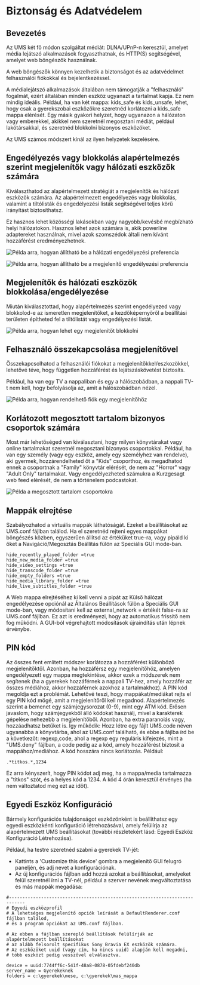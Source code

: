 # Biztonság és Adatvédelem

## Bevezetés

Az UMS két fő módon szolgáltat médiát: DLNA/UPnP-n keresztül, amelyet média lejátszó alkalmazások fogyaszthatnak, és HTTP(S) segítségével, amelyet web böngészők használnak.

A web böngészők könnyen kezelhetik a biztonságot és az adatvédelmet felhasználói fiókokkal és bejelentkezéssel.

A médialejátszó alkalmazások általában nem támogatják a "felhasználó" fogalmát, ezért általában minden eszköz ugyanazt a tartalmat kapja. Ez nem mindig ideális. Például, ha van két mappa: kids_safe és kids_unsafe, lehet, hogy csak a gyerekszobai eszközökre szeretnéd korlátozni a kids_safe mappa elérését. Egy másik gyakori helyzet, hogy ugyanazon a hálózaton vagy emberekkel, akikkel nem szeretnél megosztani médiát, például lakótársakkal, és szeretnéd blokkolni bizonyos eszközöket.

Az UMS számos módszert kínál az ilyen helyzetek kezelésére.

## Engedélyezés vagy blokkolás alapértelmezés szerint megjelenítők vagy hálózati eszközök számára
Kiválaszthatod az alapértelmezett stratégiát a megjelenítők és hálózati eszközök számára. Az alapértelmezett engedélyezés vagy blokkolás, valamint a tiltólisták és engedélyezési listák segítségével teljes körű irányítást biztosíthatsz.

Ez hasznos lehet közösségi lakásokban vagy nagyobb/kevésbé megbízható helyi hálózatokon. Hasznos lehet azok számára is, akik powerline adaptereket használnak, mivel azok szomszédok általi nem kívánt hozzáférést eredményezhetnek.

![Példa arra, hogyan állítható be a hálózati engedélyezési preferencia](@site/docs/img/whats-new-in-v14-network-allowblock-preference.png)

![Példa arra, hogyan állítható be a megjelenítő engedélyezési preferencia](@site/docs/img/whats-new-in-v14-renderer-allow-preference.png)

## Megjelenítők és hálózati eszközök blokkolása/engedélyezése

Miután kiválasztottad, hogy alapértelmezés szerint engedélyezed vagy blokkolod-e az ismeretlen megjelenítőket, a kezdőképernyőről a beállítási területen építheted fel a tiltólistát vagy engedélyezési listát.

![Példa arra, hogyan lehet egy megjelenítőt blokkolni](@site/docs/img/whats-new-in-v14-block-renderer.png)

## Felhasználó összekapcsolása megjelenítővel

Összekapcsolhatod a felhasználói fiókokat a megjelenítőkkel/eszkozökkel, lehetővé téve, hogy független hozzáférést és lejátszáskövetést biztosíts.

Például, ha van egy TV a nappaliban és egy a hálószobádban, a nappali TV-t nem kell, hogy befolyásolja az, amit a hálószobádban nézel.

![Példa arra, hogyan rendelhető fiók egy megjelenítőhöz](@site/docs/img/whats-new-in-v14-assign-account-to-renderer.png)

## Korlátozott megosztott tartalom bizonyos csoportok számára

Most már lehetőséged van kiválasztani, hogy milyen könyvtárakat vagy online tartalmakat szeretnél megosztani bizonyos csoportokkal. Például, ha van egy személy (vagy egy eszköz, amely egy személyhez van rendelve), aki gyermek, hozzárendelheted őt a "Kids" csoporthoz, és megadhatod ennek a csoportnak a "Family" könyvtár elérését, de nem az "Horror" vagy "Adult Only" tartalmakat. Vagy engedélyezheted számukra a Kurzgesagt web feed elérését, de nem a történelem podcastokat.

![Példa a megosztott tartalom csoportokra](@site/docs/img/whats-new-in-v14-shared-content-group.png)

## Mappák elrejtése

Szabályozhatod a virtuális mappák láthatóságát. Ezeket a beállításokat az UMS.conf fájlban találod. Ha el szeretnéd rejteni egyes mappákat böngészés közben, egyszerűen állítsd az értéküket true-ra, vagy pipáld ki őket a Navigáció/Megosztás Beállítás fülön az Speciális GUI mode-ban.

```
hide_recently_played_folder =true
hide_new_media_folder =true
hide_video_settings =true
hide_transcode_folder =true
hide_empty_folders =true
hide_media_library_folder =true
hide_live_subtitles_folder =true
```

A Web mappa elrejtéséhez ki kell venni a pipát az Külső hálózat engedélyezése opciónál az Általános Beállítások fülön a Speciális GUI mode-ban, vagy módosítani kell az external_network = értékét false-ra az UMS.conf fájlban. Ez azt is eredményezi, hogy az automatikus frissítő nem fog működni. A GUI-ból végrehajtott módosítások újraindítás után lépnek érvénybe.

## PIN kód

Az összes fent említett módszer korlátozza a hozzáférést különböző megjelenítőktől. Azonban, ha hozzáférsz egy megjelenítőhöz, amelyen engedélyezett egy mappa megtekintése, akkor ezek a módszerek nem segítenek (ha a gyerekek hozzáférnek a nappali TV-hez, amely hozzáfér az összes médiához, akkor hozzáférnek azokhoz a tartalmakhoz). A PIN kód megoldja ezt a problémát. Lehetővé teszi, hogy mappákat/mediákat rejts el egy PIN kód mögé, amit a megjelenítőről kell megadnod. Alapértelmezés szerint a bemenet egy számjegysorozat (0-9), mint egy ATM kód. Erősen javaslom, hogy számjegyekből álló kódokat használj, mivel a karakterek gépelése nehezebb a megjelenítőből. Azonban, ha extra paranoiás vagy, hozzáadhatsz betűket is. Így működik: Hozz létre egy fájlt UMS.code néven ugyanabba a könyvtárba, ahol az UMS.conf található, és ebbe a fájlba írd be a következőt: regexp,code, ahol a regexp egy reguláris kifejezés, mint a "UMS.deny" fájlban, a code pedig az a kód, amely hozzáférést biztosít a mappához/mediához. A kód hosszára nincs korlátozás. Például:
```
.*titkos.*,1234
```

Ez arra kényszerít, hogy PIN kódot adj meg, ha a mappa/media tartalmazza a "titkos" szót, és a helyes kód a 1234. A kód 4 órán keresztül érvényes (ha nem változtatod meg ezt az időt).

## Egyedi Eszköz Konfiguráció

Bármely konfigurációs tulajdonságot eszközönként is beállíthatsz egy egyedi eszközkénti konfiguráció létrehozásával, amely felülírja az alapértelmezett UMS beállításokat (további részletekért lásd: Egyedi Eszköz Konfiguráció Létrehozása).

Például, ha testre szeretnéd szabni a gyerekek TV-jét:
- Kattints a 'Customize this device' gombra a megjelenítő GUI felugró paneljén, és adj nevet a konfigurációnak.
- Az új konfigurációs fájlban add hozzá azokat a beállításokat, amelyeket felül szeretnél írni a TV-nél, például a szerver nevének megváltoztatása és más mappák megadása:
```
#----------------------------------------------------------------------------
# Egyedi eszközprofil
# A lehetséges megjelenítő opciók leírását a DefaultRenderer.conf fájlban találod,
# és a program opciókat az UMS.conf fájlban.

# Az ebben a fájlban szereplő beállítások felülírják az alapértelmezett beállításokat
# az alább felsorolt specifikus Sony Bravia EX eszközök számára.
# Az eszközöket uuid (vagy cím, ha nincs uuid) alapján kell megadni,
# több eszközt pedig vesszővel elválasztva.

device = uuid:7744ff6c-541f-48a8-0878-05fdebf240db
server_name = Gyerekeknek
folders = c:\gyerekek\mese, c:\gyerekek\mas_mappa
```
